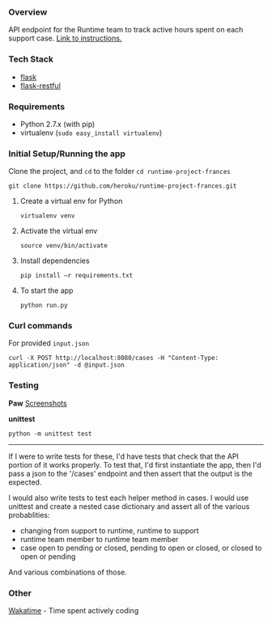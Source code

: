 ### Overview

API endpoint for the Runtime team to track active hours spent on each support case. [Link to instructions.](https://gist.github.com/jkvor/bfffcd67c08f211738626cc58dfbc3ac)

### Tech Stack

* [flask](http://flask.pocoo.org/)
* [flask-restful](https://flask-restful.readthedocs.io/en/0.3.5/index.html)

### Requirements

- Python 2.7.x (with pip)
- virtualenv (`sudo easy_install virtualenv`)

### Initial Setup/Running the app
Clone the project, and `cd` to the folder `cd runtime-project-frances`

```shell
git clone https://github.com/heroku/runtime-project-frances.git
```

1. Create a virtual env for Python 

    ```Shell
    virtualenv venv
    ```

2. Activate the virtual env

    ```Shell
    source venv/bin/activate
    ```

3. Install dependencies

    ```Shell
    pip install –r requirements.txt
    ```

4. To start the app

    ```shell
    python run.py
    ```

### Curl commands

For provided `input.json`

```shell
curl -X POST http://localhost:8080/cases -H "Content-Type: application/json" -d @input.json
```

### Testing

**Paw**
[Screenshots](https://imgur.com/a/xK8lT)

**unittest**

```shell
python -m unittest test 
```
***
If I were to write tests for these, I'd have tests that check that the API portion of it works properly.
To test that, I'd first instantiate the app, then I'd pass a json to the '/cases' endpoint and then assert that the output is the expected. 

I would also write tests to test each helper method in cases. I would use unittest and create a nested case dictionary and assert all of the various probablities:

* changing from support to runtime, runtime to support
* runtime team member to runtime team member
* case open to pending or closed, pending to open or closed, or closed to open or pending

And various combinations of those. 

### Other

[Wakatime](https://wakatime.com/@kawaiiru/projects/nolnmbxtji?start=2017-10-12&end=2017-10-18) - Time spent actively coding

